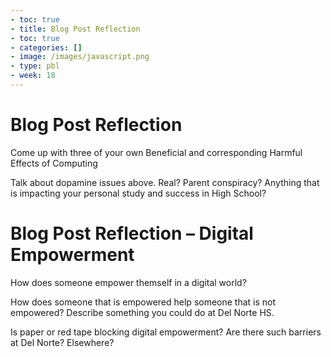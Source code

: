 ```yaml
---
- toc: true
- title: Blog Post Reflection
- toc: true
- categories: []
- image: /images/javascript.png
- type: pbl
- week: 18
---
```


# Blog Post Reflection
Come up with three of your own Beneficial and corresponding Harmful Effects of Computing

Talk about dopamine issues above. Real? Parent conspiracy? Anything that is impacting your personal study and success in High School?

# Blog Post Reflection – Digital Empowerment
How does someone empower themself in a digital world?

How does someone that is empowered help someone that is not empowered? Describe something you could do at Del Norte HS.

Is paper or red tape blocking digital empowerment? Are there such barriers at Del Norte? Elsewhere?